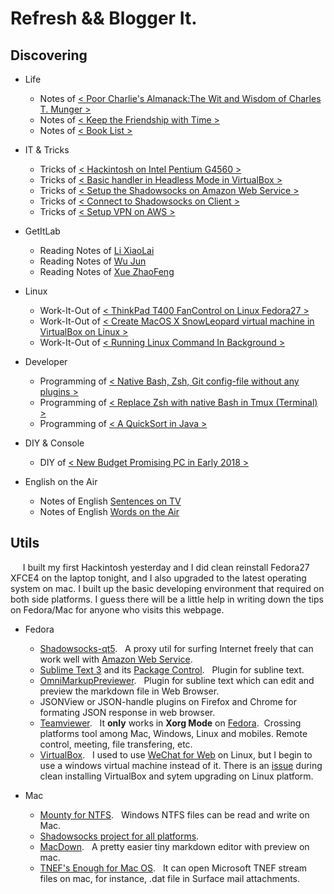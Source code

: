 # Refresh && Blogger It.

## Discovering

+ Life  
    - Notes of [< Poor Charlie's Almanack:The Wit and Wisdom of Charles T. Munger >](./Readings/穷查理宝典-查理芒格箴言录.md)  
    - Notes of [< Keep the Friendship with Time >](./Readings/把时间当做朋友.md)   
    - Notes of [< Book List >](./Readings/BookList.md)   
	

+ IT & Tricks  
    - Tricks of [< Hackintosh on Intel Pentium G4560 >](./Readings/Hackintosh-On-PC-In-Early-2018.md)  
    - Tricks of [< Basic handler in Headless Mode in VirtualBox >](./Readings/VirtualBox-In-Headless-Mode.md)
    - Tricks of [< Setup the Shadowsocks on Amazon Web Service >](./Readings/Setup-Shadowsocks-On-Amazon-Web-Service.md)
    - Tricks of [< Connect to Shadowsocks on Client >](./Readings/Connect_To_SSService_On_Client.md)
    - Tricks of [< Setup VPN on AWS >](./Readings/Setup_VPN_on_AWS.md)


+ GetItLab  
    - Reading Notes of [Li XiaoLai](./Readings/Lab-LiXiaoLai.md)  
    - Reading Notes of [Wu Jun](./Readings/Lab-Wujun-Google.md)  
    - Reading Notes of [Xue ZhaoFeng](./Readings/Lab-XueZhaoFeng.md)  


+ Linux  
    - Work-It-Out of [< ThinkPad T400 FanControl on Linux Fedora27 >](./Readings/ThinkPad-T400-Fedora27-FanControllerSolution.md)  
    - Work-It-Out of [< Create MacOS X SnowLeopard virtual machine in VirtualBox on Linux >](./Readings/Create_MacOSX_VMinstance_In_VirtualBox_On_Linux.md)  
    - Work-It-Out of [< Running Linux Command In Background >](./Readings/Running-Linux-Command-In-Background.md)  



+ Developer
    - Programming of [< Native Bash, Zsh, Git config-file without any plugins >](https://github.com/toureek/linux-utils)  
    - Programming of [< Replace Zsh with native Bash in Tmux (Terminal) >](./Readings/Replace-Zsh-With-Bash-In-Tmux.md)  
    - Programming of [< A QuickSort in Java >](./Readings/QuickSort.md)  

+ DIY & Console
    - DIY of [< New Budget Promising PC in Early 2018 >](./Readings/New_Budget_Promising_PC_in_Early_2018.md)


+ English on the Air 
    - Notes of English [Sentences on TV](./Readings/English-Sentences.md)  
    - Notes of English [Words on the Air](./Readings/English-Words.md)  



## Utils  
&nbsp;&nbsp;&nbsp;&nbsp; I built my first Hackintosh yesterday and I did clean reinstall Fedora27 XFCE4 on the laptop tonight, and I also upgraded to the latest operating system on mac. I built up the basic developing environment that required on both side platforms. I guess there will be a little help in writing down the tips on Fedora/Mac for anyone who visits this webpage.


+ Fedora  
    * [Shadowsocks-qt5](https://github.com/shadowsocks/shadowsocks-qt5). &nbsp; A proxy util for surfing Internet freely that can work well with [Amazon Web Service](https://aws.amazon.com/).
    * [Sublime Text 3](https://www.sublimetext.com/3) and its [Package Control](https://packagecontrol.io/installation). &nbsp; Plugin for subline text.
    * [OmniMarkupPreviewer](https://github.com/timonwong/OmniMarkupPreviewer). &nbsp; Plugin for subline text which can edit and preview the markdown file in Web Browser.
    * JSONView or JSON-handle plugins on Firefox and Chrome for formating JSON response in web browser.
    * [Teamviewer](https://www.teamviewer.com/en/). &nbsp; It <b>only</b> works in <b>Xorg Mode</b> on [Fedora](https://community.teamviewer.com/t5/Linux/TeamViewer-12-not-connect-in-Fedora-25/td-p/2817).</b>&nbsp; Crossing platforms tool among Mac, Windows, Linux and mobiles. Remote control, meeting, file transfering, etc.  
    * [VirtualBox](https://www.virtualbox.org/). &nbsp; I used to use [WeChat for Web](http://web.wechat.com) on Linux, but I begin to use a windows virtual machine instead of it. There is an [issue](./Readings/Install-VirtualBox-In-A-Right-Way.md) during clean installing VirtualBox and sytem upgrading on Linux platform.   


+ Mac  
	* [Mounty for NTFS](http://enjoygineering.com/mounty/). &nbsp; Windows NTFS files can be read and write on Mac.
	* [Shadowsocks project for all platforms](https://shadowsocks.org/en/download/clients.html).
	* [MacDown](https://macdown.uranusjr.com). &nbsp; A pretty easier tiny markdown editor with preview on mac.
	* [TNEF's Enough for Mac OS](http://www.joshjacob.com/mac-development/tnef.php).  &nbsp; It can open Microsoft TNEF stream files on mac, for instance, .dat file in Surface mail attachments. 



